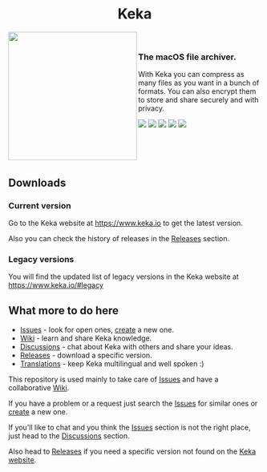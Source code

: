<h1 align="center">Keka</h1>

<a href="#"><img width="256" height="256" src="https://www.keka.io/img/Keka-Square-512x512.png" align="left" /></a>

<br />

### The macOS file archiver.

With Keka you can compress as many files as you want in a bunch of formats. You can also encrypt them to store and share securely and with privacy.

<div>
    <a href="https://github.com/aonez/Keka/releases/latest"><img src="https://img.shields.io/github/v/release/aonez/keka?color=%2300834a" /></a>
    <a href="https://github.com/aonez/Keka/releases/latest"><img src="https://img.shields.io/github/downloads/aonez/keka/latest/total?color=%2300834a&label=latest" /></a>
    <a href="https://github.com/aonez/Keka/releases"><img src="https://img.shields.io/github/downloads/aonez/keka/total?color=%2300834a" /></a>
    <a href="https://twitter.com/kekaosx"><img src="https://img.shields.io/twitter/follow/kekaosx?style=social" /></a>
    <a href="https://techhub.social/@keka"><img src="https://img.shields.io/mastodon/follow/109670517459928421?domain=https%3A%2F%2Ftechhub.social&style=social" /></a>
</div>

<br /><br /><br />

## Downloads

### Current version

Go to the Keka website at https://www.keka.io to get the latest version.

Also you can check the history of releases in the [Releases](https://github.com/aonez/Keka/releases) section.

### Legacy versions

You will find the updated list of legacy versions in the Keka website at https://www.keka.io/#legacy

## What more to do here

- [Issues](https://github.com/aonez/Keka/issues) - look for open ones, [create](https://github.com/aonez/Keka/issues/new) a new one.
- [Wiki](https://github.com/aonez/Keka/wiki) - learn and share Keka knowledge.
- [Discussions](https://github.com/aonez/Keka/discussions) - chat about Keka with others and share your ideas.
- [Releases](https://github.com/aonez/Keka/releases) - download a specific version.
- [Translations](Translations/) - keep Keka multilingual and well spoken :)

This repository is used mainly to take care of [Issues](https://github.com/aonez/Keka/issues) and have a collaborative [Wiki](https://github.com/aonez/Keka/wiki).

If you have a problem or a request just search the [Issues](https://github.com/aonez/Keka/issues) for similar ones or [create](https://github.com/aonez/Keka/issues/new) a new one.

If you'll like to chat and you think the [Issues](https://github.com/aonez/Keka/issues) section is not the right place, just head to the [Discussions](https://github.com/aonez/Keka/discussions) section.

Also head to [Releases](https://github.com/aonez/Keka/releases) if you need a specific version not found on the [Keka website](https://www.keka.io).
